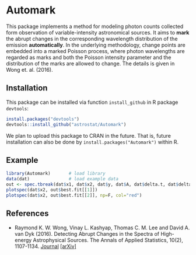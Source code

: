 # Automark

This package implements a method for modeling photon counts collected form
observation of variable-intensity astronomical sources. It aims to **mark** the
abrupt changes in the corresponding wavelength distribution of the emission
**automatically**. In the underlying methodology, change points are embedded into a
marked Poisson process, where photon wavelengths are regarded as marks and both
the Poisson intensity parameter and the distribution of the marks are allowed
to change. The details is given in Wong et. al. (2016).

## Installation
This package can be installed via function `install_github` in R package `devtools`:

``` r
install.packages("devtools")
devtools::install_github("astrostat/Automark")

```

We plan to upload this package to CRAN in the future. That is, future installation can
also be done by `install.packages("Automark")` within R.

## Example
```r
library(Automark)       # load library
data(dat)               # load example data
out <- spec.tbreak(dat$x1, dat$x2, dat$y, dat$A, dat$delta.t, dat$delta.w, cpus=5)
plotspec(dat$x2, out$best.fit[[1]])
plotspec(dat$x2, out$best.fit[[2]], np=F, col="red")
```


## References
* Raymond K. W. Wong, Vinay L. Kashyap, Thomas C. M. Lee and David A. van Dyk (2016).
Detecting Abrupt Changes in the Spectra of High-energy Astrophysical Sources. The Annals of Applied Statistics, 10(2), 1107-1134. [Journal](http://dx.doi.org/10.1214/14-AOAS750) [\[arXiv\]](http://arxiv.org/abs/1508.07083)
